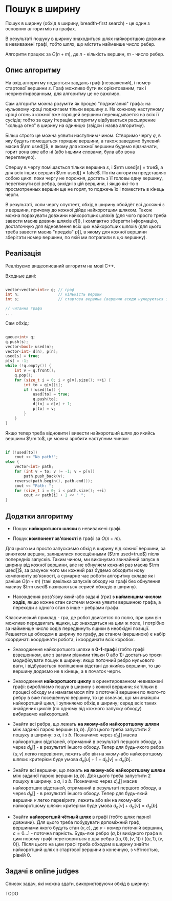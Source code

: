 # Пошук в ширину

Пошук в ширину (обхід в ширину, breadth-first search) - це один з основних алгоритмів на графах.

В результаті пошуку в ширину знаходиться шлях найкоротшою довжини в невиважені графі, тобто шлях, що містить найменше число ребер.

Алгоритм працює за $O(n+m)$, де $n$ - кількість вершин, $m$ - число ребер.

## Опис алгоритму

На вхід алгоритму подається завдань граф (незважений), і номер стартової вершини $s$. Граф можливо бути як орієнтованим, так і неориентированным, для алгоритму це не важливо.

Сам алгоритм можна розуміти як процес "поджигания" графа: на нульовому кроці поджигаем тільки вершину $s$. На кожному наступному кроці огонь з кожної вже горящей вершини перекидывается на всіх її сусідів; тобто за одну ітерацію алгоритму відбувається расширение "кольца огня" в ширину на одиницю (звідси і назва алгоритму).

Більш строго це можна уявити наступним чином. Створимо чергу $q$, в яку будуть помещаться горящие вершини, а також заведемо булевий масив $\rm used[]$, в якому для кожної вершини будемо відзначати, горит вона вже або ні (або іншими словами, була або вона переглянуло).

Cпершу в чергу поміщається тільки вершина $s$, і $\rm used[s] = true$, а для всіх інших вершин $\rm used[] = false$. Потім алгоритм представляє собою цикл: поки чергу не порожня, достать з її головы одну вершину, переглянути всі ребра, вихідні з цій вершини, і якщо які-то з просмотренных вершин ще не горят, то поджечь їх і поместить в кінець черги.

В результаті, коли чергу опустеет, обхід в ширину обойдёт всі досяжні з $s$ вершини, причому до кожної дійде найкоротшим шляхом. Також можна порахувати довжини найкоротших шляхів (для чого просто треба завести масив довжин шляхів $d[]$), і компактно зберегти інформацію, достаточную для відновлення всіх цих найкоротших шляхів (для цього треба завести масив "предків" $p[]$, в якому для кожної вершини зберігати номер вершини, по якій ми потрапили в цю вершину).

## Реалізація

Реалізуємо вищеописаний алгоритм на мові C++.

Входные дані:

<!--- TODO: specify code snippet id -->
``` cpp

vector<vector<int>> g; // граф
int n;                 // кількість вершин
int s;                 // стартова вершина (вершини всюди нумеруються з нуля)

// читання графа
...
```

Сам обхід:

<!--- TODO: specify code snippet id -->
``` cpp

queue<int> q;
q.push(s);
vector<bool> used(n);
vector<int> d(n), p(n);
used[s] = true;
p[s] = -1;
while (!q.empty()) {
    int v = q.front();
    q.pop();
    for (size_t i = 0; i < g[v].size(); ++i) {
        int to = g[v][i];
        if (!used[to]) {
            used[to] = true;
            q.push(to);
            d[to] = d[v] + 1;
            p[to] = v;
        }
    }
}
```

Якщо тепер треба відновити і вивести найкоротший шлях до якийсь вершини $\rm to$, це можна зробити наступним чином:

<!--- TODO: specify code snippet id -->
``` cpp

if (!used[to])
    cout << "No path!";
else {
    vector<int> path;
    for (int v = to; v != -1; v = p[v])
        path.push_back(v);
    reverse(path.begin(), path.end());
    cout << "Path: ";
    for (size_t i = 0; i < path.size(); ++i)
        cout << path[i] + 1 << " ";
}
```

## Додатки алгоритму

* Пошук **найкоротшого шляхи** в невиважені графі.

* Пошук **компонент зв'язності** в графі за $O(n+m)$.

Для цього ми просто запускаємо обхід в ширину від кожної вершини, за винятком вершин, залишилися посещёнными ($\rm used=true$) після попередніх запусків. Таким чином, ми виконуємо звичайний запуск в ширину від кожної вершини, але не обнуляем кожний раз масив $\rm used[]$, за рахунок чого ми кожний раз будемо обходити нову компоненту зв'язності, а сумарне час роботи алгоритму складе як і раніше $O(n+m)$ (такі декілька запусків обходу на графі без обнуления масиву $\rm used$ називаються серией обходів в ширину).

* Нахождения розв'язку який-або задачі (гри) **з найменшим числом ходів**, якщо кожне стан системи можна уявити вершиною графа, а переходи з одного стан в інше - ребрами графа.

Классический приклад - гра, де робот двигается по полю, при цим він можливо передвигать ящики, що знаходяться на цим ж поле, і потрібно за найменше число ходів передвинуть ящики в необхідні позиції. Решается це обходом в ширину по графу, де станом (вершиною) є набір координат: координати робота, і координати всіх коробок.

* Знаходження найкоротшого шляхи в **0-1-графі** (тобто графі взвешенном, але з вагами рівними тільки 0 або 1): достатньо трохи модифікувати пошук в ширину: якщо поточний ребро нульового ваги, і відбувається поліпшення відстані до якийсь вершини, то цю вершину додаємо не в кінець, а в початок черги.

* Знаходження **найкоротшого циклу** в ориентированном невиважені графі: виробляємо пошук в ширину з кожної вершини; як тільки в процесі обходу ми намагаємося піти з поточній вершини по якого-то ребру в вже посещённую вершину, то це означає, що ми знайшли найкоротший цикл, і зупиняємо обхід в ширину; серед всіх таких знайдених циклів (по одному від кожного запуску обходу) вибираємо найкоротший.

* Знайти всі ребра, що лежать **на якому-або найкоротшому шляхи** між заданої парою вершин $(a,b)$. Для цього треба запустити 2 пошуку в ширину: з $a$, і з $b$. Позначимо через $d_a[]$ масив найкоротших відстаней, отриманий в результаті першого обходу, а через $d_b[]$ - в результаті іншого обходу. Тепер для будь-якого ребра $(u,v)$ легко перевірити, лежить або він на якому-або найкоротшому шляхи: критерієм буде умова $d_a[u] + 1 + d_b[v] = d_a[b]$.

* Знайти всі вершини, що лежать **на якому-або найкоротшому шляхи** між заданої парою вершин $(a,b)$. Для цього треба запустити 2 пошуку в ширину: з $a$, і з $b$. Позначимо через $d_a[]$ масив найкоротших відстаней, отриманий в результаті першого обходу, а через $d_b[]$ - в результаті іншого обходу. Тепер для будь-який вершини $v$ легко перевірити, лежить або він на якому-або найкоротшому шляхи: критерієм буде умова $d_a[v] + d_b[v] = d_a[b]$.

* Знайти **найкоротший чётный шлях** в графі (тобто шлях парної довжини). Для цього треба побудувати допоміжний граф, вершинами якого будуть стан $(v,c)$, де $v$ - номер поточній вершини, $c = 0 \ldots 1$ - поточна парність. Будь-яке ребро $(a,b)$ вихідного графа в цим новому графі перетвориться в два ребра $((u,0),(v,1))$ і $((u,1),(v,0))$. Після цього на цим графі треба обходом в ширину знайти найкоротший шлях з стартової вершини в конечную, з чётностью, рівній 0.

## Задачі в online judges

Список задач, які можна здати, використовуючи обхід в ширину:

TODO
